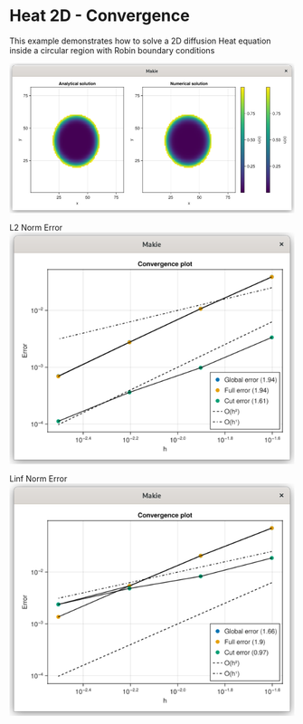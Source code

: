 # Heat 2D - Convergence

This example demonstrates how to solve a 2D diffusion Heat equation inside a circular region with Robin boundary conditions


![](assests/heat_2d_1ph/comp_ana_num.png)

L2 Norm Error
![](assests/heat_2d_1ph/conv-BE.png)

Linf Norm Error
![](assests/heat_2d_1ph/conv_max_BE.png)
